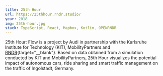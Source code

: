```yaml
---
title: 25th Hour
url: https://25thhour.rndr.studio/
year: 2018
img: 25th-hour.jpg
stack: TypeScript, React, Mapbox, Kotlin, OPENRNDR
---
```

25th Hour: Flow is a project by Audi in partnership with the Karlsruhe Institute
for Technology (KIT), MobilityPartners and [RNDR](https://rndr.studio){target="__blank"}. 
Based on data obtained from a simulation conducted by KIT and MobilityPartners, 25th Hour
visualizes the potential impact of autonomous cars, ride sharing and smart
traffic management on the traffic of Ingolstadt, Germany.
